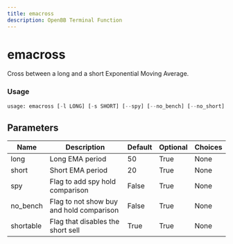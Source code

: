 ```yaml
---
title: emacross
description: OpenBB Terminal Function
---
```


# emacross

Cross between a long and a short Exponential Moving Average.

### Usage 
```python
usage: emacross [-l LONG] [-s SHORT] [--spy] [--no_bench] [--no_short]
```

## Parameters

| Name | Description | Default | Optional | Choices |
| ---- | ----------- | ------- | -------- | ------- |
| long | Long EMA period | 50 | True | None |
| short | Short EMA period | 20 | True | None |
| spy | Flag to add spy hold comparison | False | True | None |
| no_bench | Flag to not show buy and hold comparison | False | True | None |
| shortable | Flag that disables the short sell | True | True | None |


